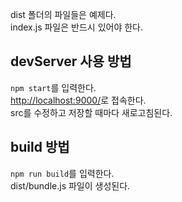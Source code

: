 dist 폴더의 파일들은 예제다.\
index.js 파일은 반드시 있어야 한다.

## devServer 사용 방법
`npm start`를 입력한다.\
[http://localhost:9000/](http://localhost:9000/)로 접속한다.\
src를 수정하고 저장할 때마다 새로고침된다.

## build 방법
`npm run build`를 입력한다.\
dist/bundle.js 파일이 생성된다.